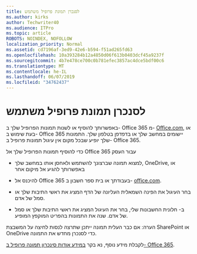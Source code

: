 ```yaml
---
title: לסנכרן תמונת פרופיל משתמש
ms.author: kirks
author: Techwriter40
ms.audience: ITPro
ms.topic: article
ROBOTS: NOINDEX, NOFOLLOW
localization_priority: Normal
ms.assetid: cd7196af-3ed9-42e6-b594-f51ad265fd63
ms.openlocfilehash: 10a393284b12a4850d06f613b0403dcf45a9237f
ms.sourcegitcommit: 4b7e478ce700c0b781efec3857ac4dce5bdf00c6
ms.translationtype: MT
ms.contentlocale: he-IL
ms.lasthandoff: 06/07/2019
ms.locfileid: "34762437"
---
```

# <a name="sync-a-users-profile-picture"></a>לסנכרן תמונת פרופיל משתמש

באפשרותך להוסיף או לשנות תמונות הפרופיל שלך ב- Office 365 מ- [Office.com](http://www.office.com), או בעת שימוש ב- Office 365 יישומים במחשב שלך או בדפדפן בטלפון שלך. התמונות שלך יופיע שבכל מקום אין עיגול תמונות פרופיל ב- Office 365.

כדי להוסיף תמונות הפרופיל שלך אל Office 365 עבור העסק

- למצוא תמונה שברצונך להשתמש ולאחסן אותו במחשב שלך, OneDrive, או באפשרותך להגיע אל מיקום אחר

- להיכנס אל Office 365 בעבודתך או בית ספר חשבון ב- [office.com](http://www.office.com).

- בחר העיגול את הפינה השמאלית העליונה של הדף המציג את ראשי התיבות שלך או סמל של אדם.

- ב- חלונית החשבונות שלי, בחר את העיגול המציג את ראשי התיבות שלך או סמל של אדם. שנה את התמונות בהפריט המוקפץ המופיע.

הערה: אם כבר העלית תמונה ייתכן שתרצה לנסות לחיצה על המשבצת SharePoint או OneDrive כדי לסנכרן מחדש את התמונה.

לקבלת מידע נוסף, נא בקר [במידע אודות סינכרון תמונה פרופיל ב- Office 365](https://support.office.com/article/information-about-profile-picture-synchronization-in-office-365-20594d76-d054-4af4-a660-401133e3d48a?ui=en-US&amp;rs=en-US&amp;ad=US).
